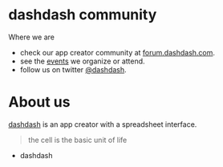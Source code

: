 # dashdash community

Where we are
- check our app creator community at [forum.dashdash.com](https://forum.dashdash.com).
- see the [events](events.md) we organize or attend.
- follow us on twitter [@dashdash](https://twitter.com/dashdash).


# About us

[dashdash](https://dashdash.com) is an app creator with a spreadsheet interface.

> the cell is the basic unit of life

- dashdash
